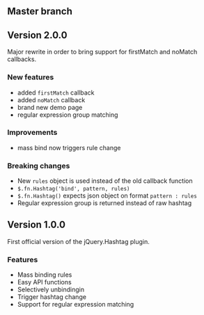 ## Master branch

## Version 2.0.0
Major rewrite in order to bring support for firstMatch and noMatch callbacks.

### New features
* added `firstMatch` callback
* added `noMatch` callback
* brand new demo page
* regular expression group matching

### Improvements
* mass bind now triggers rule change

### Breaking changes
* New `rules` object is used instead of the old callback function 
* `$.fn.Hashtag('bind', pattern, rules)`
* `$.fn.Hashtag()` expects json object on format `pattern : rules`
* Regular expression group is returned instead of raw hashtag

## Version 1.0.0

First official version of the jQuery.Hashtag plugin.

### Features
* Mass binding rules
* Easy API functions
* Selectively unbindingin
* Trigger hashtag change
* Support for regular expression matching
